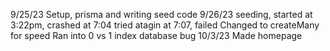 9/25/23
Setup, prisma and writing seed code
9/26/23
seeding, started at 3:22pm, crashed at 7:04
tried atagin at 7:07, failed
Changed to createMany for speed
Ran into 0 vs 1 index database bug
10/3/23
Made homepage